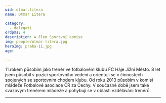 ```yaml
---
uid: otmar.litera
name: Otmar Litera

category:
  - delegati
ordpms: 4  
description: ▪ člen Sportvní komise
img: people/otmar-litera.jpg
heroImg: praha-11.jpg
age: 

---
```


11.rokem působím jako trenér ve fotbalovém klubu FC Háje Jižní Město. 8 let jsem působil v pozici sportovního vedení a orientuji se v činnostech spojených se sportovním chodem klubu. Od roku 2013 působím v komisi mládeže Fotbalové asociace ČR za Čechy. V současné době jsem také svazovým trenérem mládeže a pohybuji se v oblasti vzdělávání trenérů.

---
